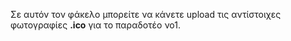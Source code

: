 Σε αυτόν τον φάκελο μπορείτε να κάνετε upload τις αντίστοιχες φωτογραφίες **.ico** για το παραδοτέο νο1.
